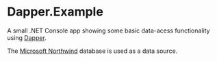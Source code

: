 Dapper.Example
======================

A small .NET Console app showing some basic data-acess functionality using  [Dapper](http://stackexchange.github.io/dapper-dot-net/).

The [Microsoft Northwind](https://northwinddatabase.codeplex.com/) database is used as a data source.